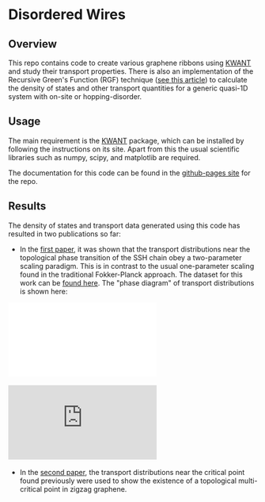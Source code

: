# Disordered Wires

## Overview

This repo contains code to create various graphene ribbons using [KWANT](https://kwant-project.org/) and study their transport properties. 
There is also an implementation of the Recursive Green's Function (RGF) technique ([see this article](https://doi.org/10.1007/BF01328846)) to calculate the density of states and other transport quantities for a generic quasi-1D system with on-site or hopping-disorder. 


## Usage

The main requirement is the [KWANT](https://kwant-project.org/) package, which can be installed by following the instructions on its site. Apart from this the usual scientific libraries such as numpy, scipy, and matplotlib are required. 

The documentation for this code can be found in the [github-pages site](https://saumitrank.github.io/disordered-wires/) for the repo.


## Results

The density of states and transport data generated using this code has resulted in two publications so far:
* In the [first paper](https://doi.org/10.48550/arXiv.2112.09748), it was shown that the transport distributions near the topological phase transition of the SSH chain obey a two-parameter scaling paradigm. 
This is in contrast to the usual one-parameter scaling found in the traditional Fokker-Planck approach. 
The dataset for this work can be [found here](https://hdl.handle.net/11299/229873). 
The "phase diagram" of transport distributions is shown here:

![phase diagram](/images/phase-diagram.pdf)

![phase_diagram.pdf](https://github.com/saumitrank/disordered-wires/files/9650135/phase_diagram.pdf)



* In the [second paper](https://doi.org/10.48550/arXiv.2208.05529), the transport distributions near the critical point found previously were used to show the existence of a topological multi-critical point in zigzag graphene. 
